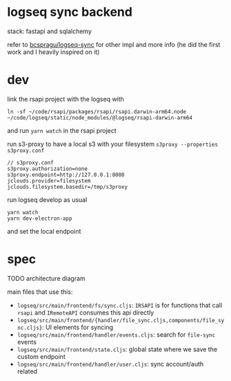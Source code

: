 # logseq sync backend

stack: fastapi and sqlalchemy

refer to [bcspragu/logseq-sync](https://github.com/bcspragu/logseq-sync) for other impl and more info (he did the first work and I heavily inspired on it)

# dev

link the rsapi project with the logseq with

```
ln -sf ~/code/rsapi/packages/rsapi/rsapi.darwin-arm64.node ~/code/logseq/static/node_modules/@logseq/rsapi-darwin-arm64
```

and run `yarn watch` in the rsapi project

run s3-proxy to have a local s3 with your filesystem `s3proxy --properties s3proxy.conf`

```
// s3proxy.conf
s3proxy.authorization=none
s3proxy.endpoint=http://127.0.0.1:8080
jclouds.provider=filesystem
jclouds.filesystem.basedir=/tmp/s3proxy
```

run logseq develop as usual

```
yarn watch
yarn dev-electron-app
```

and set the local endpoint



# spec

TODO architecture diagram


main files that use this:

- `logseq/src/main/frontend/fs/sync.cljs`: `IRSAPI` is for functions that call `rsapi` and `IRemoteAPI` consumes this api directly
- `logseq/src/main/frontend/{handler/file_sync.cljs,components/file_sync.cljs}`: UI elements for syncing
- `logseq/src/main/frontend/handler/events.cljs`: search for `file-sync` events
- `logseq/src/main/frontend/state.cljs`: global state where we save the custom endpoint
- `logseq/src/main/frontend/handler/user.cljs`: sync account/auth related
